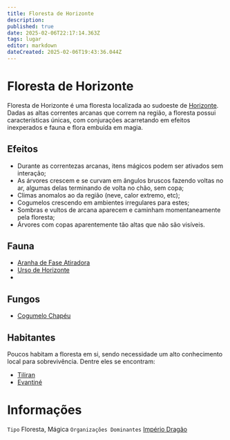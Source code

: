 ```yaml
---
title: Floresta de Horizonte
description: 
published: true
date: 2025-02-06T22:17:14.363Z
tags: lugar
editor: markdown
dateCreated: 2025-02-06T19:43:36.044Z
---
```


# Floresta de Horizonte
Floresta de Horizonte é uma floresta localizada ao sudoeste de [Horizonte](/lugares/plano-material/drafeon/sul-de-drafeon/horizonte). Dadas as altas correntes arcanas que correm na região, a floresta possui características únicas, com conjurações acarretando em efeitos inexperados e fauna e flora embuída em magia.

## Efeitos
- Durante as correntezas arcanas, itens mágicos podem ser ativados sem interação;
- As árvores crescem e se curvam em ângulos bruscos fazendo voltas no ar, algumas delas terminando de volta no chão, sem copa;
- Climas anomalos ao da região (neve, calor extremo, etc);
- Cogumelos crescendo em ambientes irregulares para estes;
- Sombras e vultos de arcana aparecem e caminham momentaneamente pela floresta;
- Árvores com copas aparentemente tão altas que não são visíveis.

## Fauna
- [Aranha de Fase Atiradora](/fauna-e-flora/aranha-de-fase-atiradora)
- [Urso de Horizonte](/fauna-e-flora/urso-de-horizonte)
- []()

## Fungos
- [Cogumelo Chapéu](/fauna-e-flora/cogumelo-chapeu)

## Habitantes
Poucos habitam a floresta em si, sendo necessidade um alto conhecimento local para sobrevivência. Dentre eles se encontram:

- [Tiliran](/individuos/tiliran)
- [Evantiné](/individuos/evantine)

# Informações
`Tipo` Floresta, Mágica
`Organizações Dominantes` [Império Dragão](/faccoes/nacoes/imperio-dragao)